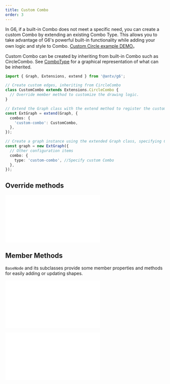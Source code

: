 ```yaml
---
title: Custom Combo
order: 3
---
```


In G6, if a built-in Combo does not meet a specific need, you can create a custom Combo by extending an existing Combo Type. This allows you to take advantage of G6's powerful built-in functionality while adding your own logic and style to Combo. [Custom Circle example DEMO](/zh/examples/item/customCombo#cCircle)。

Custom Combo can be created by inheriting from built-in Combo such as CircleCombo. See [ComboType](/en/manual/customize/extension-cats#3-combos) for a graphical representation of what can be inherited.

```typescript
import { Graph, Extensions, extend } from '@antv/g6';

// Create custom edges, inheriting from CircleCombo
class CustomCombo extends Extensions.CircleCombo {
  // Override member method to customize the drawing logic.
}

// Extend the Graph class with the extend method to register the custom edge.
const ExtGraph = extend(Graph, {
  combos: {
    'custom-combo': CustomCombo,
  },
});

// Create a graph instance using the extended Graph class, specifying ComboType as a custom Combo
const graph = new ExtGraph({
  // Other configuration items
  combo: {
    type: 'custom-combo', //Specify custom Combo
  },
});
```

## Override methods

<embed src="../../../common/BaseNodeOverrideMethod.en.md"></embed>

## Member Methods

`BaseNode` and its subclasses provide some member properties and methods for easily adding or updating shapes.

<embed src="../../../common/PluginMergedStyles.en.md"></embed>

<embed src="../../../common/PluginUpsertShape.en.md"></embed>
